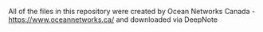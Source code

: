 All of the files in this repository were created by Ocean Networks Canada - https://www.oceannetworks.ca/ and downloaded via DeepNote
